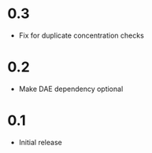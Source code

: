 # 0.3

- Fix for duplicate concentration checks

# 0.2

- Make DAE dependency optional

# 0.1

- Initial release
